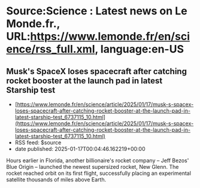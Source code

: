 # Source:Science : Latest news on Le Monde.fr., URL:https://www.lemonde.fr/en/science/rss_full.xml, language:en-US

## Musk's SpaceX loses spacecraft after catching rocket booster at the launch pad in latest Starship test
 - [https://www.lemonde.fr/en/science/article/2025/01/17/musk-s-spacex-loses-spacecraft-after-catching-rocket-booster-at-the-launch-pad-in-latest-starship-test_6737115_10.html](https://www.lemonde.fr/en/science/article/2025/01/17/musk-s-spacex-loses-spacecraft-after-catching-rocket-booster-at-the-launch-pad-in-latest-starship-test_6737115_10.html)
 - RSS feed: $source
 - date published: 2025-01-17T00:04:46.162219+00:00

Hours earlier in Florida, another billionaire's rocket company – Jeff Bezos' Blue Origin – launched the newest supersized rocket, New Glenn. The rocket reached orbit on its first flight, successfully placing an experimental satellite thousands of miles above Earth.

